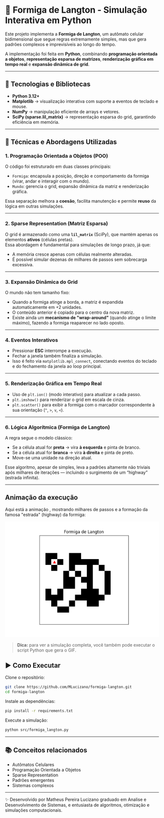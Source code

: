 # 🐜 Formiga de Langton - Simulação Interativa em Python

Este projeto implementa a **Formiga de Langton**, um autômato celular bidimensional que segue regras extremamente simples, mas que gera padrões complexos e imprevisíveis ao longo do tempo.  

A implementação foi feita em **Python**, combinando **programação orientada a objetos**, **representação esparsa de matrizes**, **renderização gráfica em tempo real** e **expansão dinâmica de grid**.

---

## 🚀 Tecnologias e Bibliotecas
- **Python 3.12+**
- **Matplotlib** → visualização interativa com suporte a eventos de teclado e mouse.
- **NumPy** → manipulação eficiente de arrays e vetores.
- **SciPy (sparse.lil_matrix)** → representação esparsa do grid, garantindo eficiência em memória.

---

## 🧠 Técnicas e Abordagens Utilizadas

### 1. **Programação Orientada a Objetos (POO)**
O código foi estruturado em duas classes principais:
- `Formiga`: encapsula a posição, direção e comportamento da formiga (virar, andar e interagir com o mundo).
- `Mundo`: gerencia o grid, expansão dinâmica da matriz e renderização gráfica.

Essa separação melhora a **coesão**, facilita manutenção e permite **reuso** da lógica em outras simulações.

---

### 2. **Sparse Representation (Matriz Esparsa)**
O grid é armazenado como uma **`lil_matrix`** (SciPy), que mantém apenas os elementos **ativos** (células pretas).  
Essa abordagem é fundamental para simulações de longo prazo, já que:
- A memória cresce apenas com células realmente alteradas.
- É possível simular dezenas de milhares de passos sem sobrecarga excessiva.

---

### 3. **Expansão Dinâmica do Grid**
O mundo não tem tamanho fixo:  
- Quando a formiga atinge a borda, a matriz é expandida automaticamente em +2 unidades.  
- O conteúdo anterior é copiado para o centro da nova matriz.  
- Existe ainda um **mecanismo de "wrap-around"** (quando atinge o limite máximo), fazendo a formiga reaparecer no lado oposto.

---

### 4. **Eventos Interativos**
- Pressionar **ESC** interrompe a execução.  
- Fechar a janela também finaliza a simulação.  
- Isso é feito via `matplotlib.mpl_connect`, conectando eventos do teclado e do fechamento da janela ao loop principal.

---

### 5. **Renderização Gráfica em Tempo Real**
- Uso de `plt.ion()` (modo interativo) para atualizar a cada passo.  
- `plt.imshow()` para renderizar o grid em escala de cinza.  
- `plt.scatter()` para exibir a formiga com o marcador correspondente à sua orientação (`^`, `>`, `v`, `<`).  

---

### 6. **Lógica Algorítmica (Formiga de Langton)**
A regra segue o modelo clássico:
- Se a célula atual for **preta** → vira **à esquerda** e pinta de branco.  
- Se a célula atual for **branca** → vira **à direita** e pinta de preto.  
- Move-se uma unidade na direção atual.  

Esse algoritmo, apesar de simples, leva a padrões altamente não triviais após milhares de iterações — incluindo o surgimento de um “highway” (estrada infinita).

---
## Animação da execução

Aqui está a animação , mostrando milhares de passos e a formação da famosa "estrada" (highway) da formiga:

![Formiga de Langton - GIF ](/formiga_langton_longo.gif)

> **Dica:** para ver a simulação completa, você também pode executar o script Python que gera o GIF.


## ▶️ Como Executar

Clone o repositório:
```bash
git clone https://github.com/MLucizano/formiga-langton.git
cd formiga-langton
```

Instale as dependências:
```bash
pip install -r requirements.txt
```

Execute a simulação:
```bash
python src/formiga_langton.py
```

---

## 📚 Conceitos relacionados
- Autômatos Celulares
- Programação Orientada a Objetos
- Sparse Representation
- Padrões emergentes
- Sistemas complexos
---

✨ Desenvolvido por Matheus Pereira Lucizano graduado em Analise e Desenvolvimento de Sistemas, e entusiasta de algoritmos, otimização e simulações computacionais.


